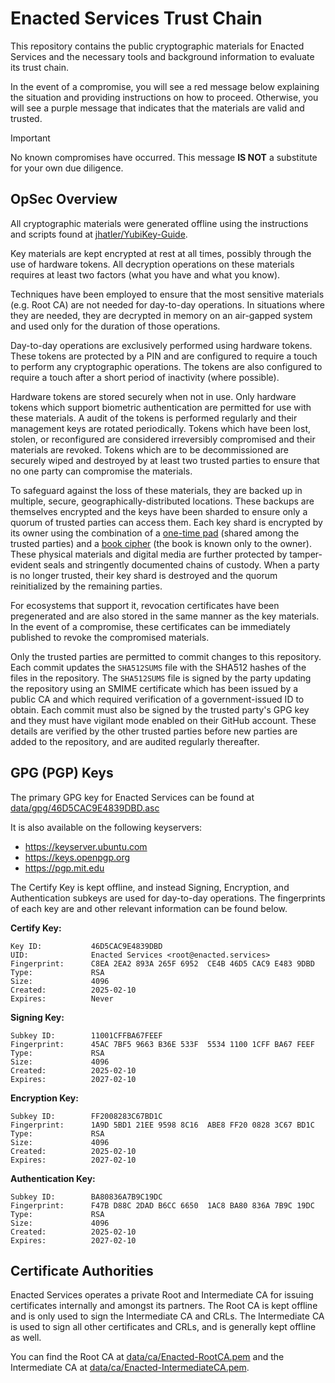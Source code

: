 # Enacted Services Trust Chain

This repository contains the public cryptographic materials for Enacted Services and the necessary
tools and background information to evaluate its trust chain.

In the event of a compromise, you will see a red message below explaining the situation and
providing instructions on how to proceed. Otherwise, you will see a purple message that 
indicates that the materials are valid and trusted.

> [!IMPORTANT]  
> No known compromises have occurred. This message **IS NOT** a substitute for your own due diligence.

## OpSec Overview

All cryptographic materials were generated offline using the instructions and scripts found at
[jhatler/YubiKey-Guide](https://github.com/jhatler/YubiKey-Guide).

Key materials are kept encrypted at rest at all times, possibly through the use of hardware tokens.
All decryption operations on these materials requires at least two factors (what you have and what
you know).

Techniques have been employed to ensure that the most sensitive materials (e.g. Root CA) are not
needed for day-to-day operations. In situations where they are needed, they are decrypted in memory
on an air-gapped system and used only for the duration of those operations.

Day-to-day operations are exclusively performed using hardware tokens. These tokens are protected
by a PIN and are configured to require a touch to perform any cryptographic operations. The tokens
are also configured to require a touch after a short period of inactivity (where possible).

Hardware tokens are stored securely when not in use. Only hardware tokens which support biometric
authentication are permitted for use with these materials. A audit of the tokens is performed
regularly and their management keys are rotated periodically. Tokens which have been lost, stolen,
or reconfigured are considered irreversibly compromised and their materials are revoked. Tokens
which are to be decommissioned are securely wiped and destroyed by at least two trusted parties
to ensure that no one party can compromise the materials.

To safeguard against the loss of these materials, they are backed up in multiple, secure,
geographically-distributed locations. These backups are themselves encrypted and the keys have been
sharded to ensure only a quorum of trusted parties can access them. Each key shard is encrypted
by its owner using the combination of a [one-time pad](https://en.wikipedia.org/wiki/One-time_pad)
(shared among the trusted parties) and a [book cipher](https://en.wikipedia.org/wiki/Book_cipher)
(the book is known only to the owner). These physical materials and digital media are further
protected by tamper-evident seals and stringently documented chains of custody. When a party is
no longer trusted, their key shard is destroyed and the quorum reinitialized by the remaining
parties.

For ecosystems that support it, revocation certificates have been pregenerated and are also stored
in the same manner as the key materials. In the event of a compromise, these certificates can be
immediately published to revoke the compromised materials.

Only the trusted parties are permitted to commit changes to this repository. Each commit updates
the `SHA512SUMS` file with the SHA512 hashes of the files in the repository. The `SHA512SUMS` file
is signed by the party updating the repository using an SMIME certificate which has been issued by
a public CA and which required verification of a government-issued ID to obtain. Each commit must
also be signed by the trusted party's GPG key and they must have vigilant mode enabled on their
GitHub account. These details are verified by the other trusted parties before new parties are
added to the repository, and are audited regularly thereafter.

## GPG (PGP) Keys

The primary GPG key for Enacted Services can be found at
[data/gpg/46D5CAC9E4839DBD.asc](data/gpg/46D5CAC9E4839DBD.asc)

It is also available on the following keyservers:
- https://keyserver.ubuntu.com
- https://keys.openpgp.org
- https://pgp.mit.edu

The Certify Key is kept offline, and instead Signing, Encryption, and Authentication subkeys are
used for day-to-day operations. The fingerprints of each key are and other relevant information
can be found below.

**Certify Key:**
```
Key ID:           46D5CAC9E4839DBD
UID:              Enacted Services <root@enacted.services>
Fingerprint:      C8EA 2EA2 893A 265F 6952  CE4B 46D5 CAC9 E483 9DBD
Type:             RSA
Size:             4096
Created:          2025-02-10
Expires:          Never
```

**Signing Key:**
```
Subkey ID:        11001CFFBA67FEEF
Fingerprint:      45AC 7BF5 9663 B36E 533F  5534 1100 1CFF BA67 FEEF
Type:             RSA
Size:             4096
Created:          2025-02-10
Expires:          2027-02-10
```

**Encryption Key:**
```
Subkey ID:        FF2008283C67BD1C
Fingerprint:      1A9D 5BD1 21EE 9598 8C16  ABE8 FF20 0828 3C67 BD1C
Type:             RSA
Size:             4096
Created:          2025-02-10
Expires:          2027-02-10
```

**Authentication Key:**
```
Subkey ID:        BA80836A7B9C19DC
Fingerprint:      F47B D88C 2DAD B6CC 6650  1AC8 BA80 836A 7B9C 19DC
Type:             RSA
Size:             4096
Created:          2025-02-10
Expires:          2027-02-10
```

## Certificate Authorities

Enacted Services operates a private Root and Intermediate CA for issuing certificates internally
and amongst its partners. The Root CA is kept offline and is only used to sign the Intermediate CA
and CRLs. The Intermediate CA is used to sign all other certificates and CRLs, and is generally
kept offline as well.

You can find the Root CA at [data/ca/Enacted-RootCA.pem](data/ca/Enacted-RootCA.pem) and the
Intermediate CA at [data/ca/Enacted-IntermediateCA.pem](data/ca/Enacted-IntermediateCA.pem).

